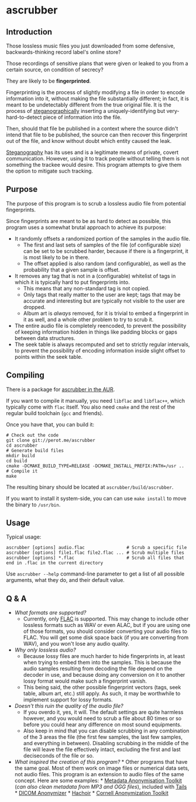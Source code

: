 ascrubber
=========

Introduction
------------

Those lossless music files you just downloaded from some defensive, backwards-thinking record label's online store?

Those recordings of sensitive plans that were given or leaked to you from a certain source, on condition of secrecy?

They are likely to be **fingerprinted**.

Fingerprinting is the process of slightly modifying a file in order to encode information into it, without making the file substantially different; in fact, it is meant to be undetectably different from the true original file. It is the process of [steganographically][1] inserting a uniquely-identifying but very-hard-to-detect piece of information into the file.

Then, should that file be published in a context where the source didn't intend that file to be published, the source can then recover this fingerprint out of the file, and know without doubt which entity caused the leak.

[Steganography][1] has its uses and is a legitimate means of private, covert communication. However, using it to track people without telling them is not something the trackee would desire. This program attempts to give them the option to mitigate such tracking.

Purpose
-------

The purpose of this program is to scrub a lossless audio file from potential fingerprints.

Since fingerprints are meant to be as hard to detect as possible, this program uses a somewhat brutal approach to achieve its purpose:

* It randomly offsets a randomized portion of the samples in the audio file.
    * The first and last sets of samples of the file (of configurable size) can be set to be scrubbed harder, because if there is a fingerprint, it is most likely to be in there.
    * The offset applied is also random (and configurable), as well as the probability that a given sample is offset.
* It removes any tag that is not in a (configurable) whitelist of tags in which it is typically hard to put fingerprints into.
    * This means that any non-standard tag is not copied.
    * Only tags that really matter to the user are kept; tags that may be accurate and interesting but are typically not visible to the user are dropped.
    * Album art is *always* removed, for it is trivial to embed a fingerprint in it as well, and a whole other problem to try to scrub it.
* The entire audio file is completely reencoded, to prevent the possibility of keeping information hidden in things like padding blocks or gaps between data structures.
* The seek table is always recomputed and set to strictly regular intervals, to prevent the possibility of encoding information inside slight offset to points within the seek table.

Compiling
---------

There is a package for [ascrubber in the AUR](https://aur.archlinux.org/packages.php?ID=62848).

If you want to compile it manually, you need `libflac` and `libflac++`, which typically come with `flac` itself. You also need `cmake` and the rest of the regular build toolchain (`gcc` and friends).

Once you have that, you can build it:

    # Check out the code
    git clone git://perot.me/ascrubber
    cd ascrubber
    # Generate build files
    mkdir build
    cd build
    cmake -DCMAKE_BUILD_TYPE=RELEASE -DCMAKE_INSTALL_PREFIX:PATH=/usr ..
    # Compile it
    make

The resulting binary should be located at `ascrubber/build/ascrubber`.

If you want to install it system-side, you can can use `make install` to move the binary to `/usr/bin`.

Usage
-----

Typical usage:

    ascrubber [options] audio.flac                # Scrub a specific file
    ascrubber [options] file1.flac file2.flac ... # Scrub multiple files
    ascrubber [options] *.flac                    # Scrub all files that end in .flac in the current directory

Use `ascrubber --help` command-line parameter to get a list of all possible arguments, what they do, and their default value.

Q & A
-----

* *What formats are supported?*
    * Currently, only [FLAC][2] is supported. This may change to include other lossless formats such as WAV or even ALAC, but if you are using one of those formats, you should consider converting your audio files to FLAC. You will get some disk space back (if you are converting from WAV), and you won't lose any audio quality.
* *Why only lossless audio?*
    * Because lossy files are much harder to hide fingerprints in, at least when trying to embed them into the samples. This is because the audio samples resulting from decoding the file depend on the decoder in use, and because doing any conversion on it to another lossy format would make such a fingerprint vanish.
    * This being said, the other possible fingerprint vectors (tags, seek table, album art, etc.) still apply. As such, it may be worthwhile to implement support for lossy formats.
* *Doesn't this ruin the quality of the audio file?*
    * If you overdo it, yes, it will. The default settings are quite harmless however, and you would need to scrub a file about 80 times or so before you could hear any difference on most sound equipments.
    * Also keep in mind that you can disable scrubbing in any combination of the 3 areas the file (the first few samples, the last few samples, and everything in between). Disabling scrubbing in the middle of the file will leave the file effectively intact, excluding the first and last deciseconds of the file or so.
* *What inspired the creation of this program?*
      * Other programs that have the same goal. Most of them work on image files or numerical data sets, not audio files. This program is an extension to audio files of the same concept. Here are some examples:
          * [Metadata Anonymisation Toolkit][3] (*can also clean metadata from MP3 and OGG files*), included with [Tails][4]
          * [DICOM Anonymizer][5]
          * [Hachoir][6]
          * [Cornell Anonymization Toolkit][7]

 [1]: https://en.wikipedia.org/wiki/Steganography
 [2]: http://flac.sourceforge.net/
 [3]: https://gitweb.torproject.org/user/jvoisin/mat.git
 [4]: https://tails.boum.org/
 [5]: http://sourceforge.net/projects/dicomanonymizer/
 [6]: https://bitbucket.org/haypo/hachoir/wiki/Home
 [7]: http://sourceforge.net/projects/anony-toolkit/